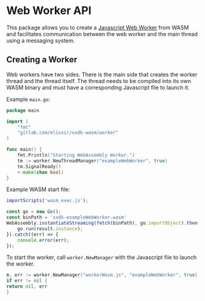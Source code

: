 # Web Worker API

This package allows you to create
a [Javascript Web Worker](https://developer.mozilla.org/en-US/docs/Web/API/Web_Workers_API)
from WASM and facilitates communication between the web worker and the main
thread using a messaging system.

## Creating a Worker

Web workers have two sides. There is the main side that creates the worker
thread and the thread itself. The thread needs to be compiled into its own WASM
binary and must have a corresponding Javascript file to launch it.

Example `main.go`:

```go
package main

import (
	"fmt"
	"gitlab.com/elixxir/xxdk-wasm/worker"
)

func main() {
	fmt.Println("Starting WebAssembly Worker.")
	tm := worker.NewThreadManager("exampleWebWorker", true)
	tm.SignalReady()
	<-make(chan bool)
}
```

Example WASM start file:

```javascript
importScripts('wasm_exec.js');

const go = new Go();
const binPath = 'xxdk-exampleWebWorker.wasm'
WebAssembly.instantiateStreaming(fetch(binPath), go.importObject).then((result) => {
    go.run(result.instance);
}).catch((err) => {
    console.error(err);
});
```

To start the worker, call `worker.NewManager` with the Javascript file to launch
the worker.

```go
m, err := worker.NewManager("workerWasm.js", "exampleWebWorker", true)
if err != nil {
return nil, err
}
```